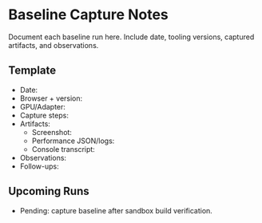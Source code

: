 # Baseline Capture Notes

Document each baseline run here. Include date, tooling versions, captured artifacts, and observations.

## Template
- Date:
- Browser + version:
- GPU/Adapter:
- Capture steps:
- Artifacts:
  - Screenshot:
  - Performance JSON/logs:
  - Console transcript:
- Observations:
- Follow-ups:

## Upcoming Runs
- Pending: capture baseline after sandbox build verification.

